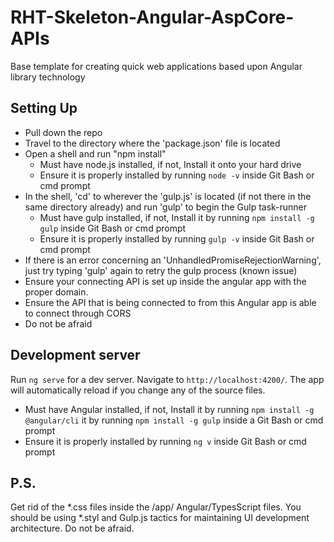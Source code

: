 # RHT-Skeleton-Angular-AspCore-APIs
Base template for creating quick web applications based upon Angular library technology

## Setting Up
- Pull down the repo
- Travel to the directory where the 'package.json' file is located
- Open a shell and run "npm install"
  - Must have node.js installed, if not, Install it onto your hard drive
  - Ensure it is properly installed by running `node -v` inside Git Bash or cmd prompt
- In the shell, 'cd' to wherever the 'gulp.js' is located (if not there in the same directory already) and run 'gulp' to begin the Gulp task-runner
  - Must have gulp installed, if not, Install it by running `npm install -g gulp` inside Git Bash or cmd prompt
  - Ensure it is properly installed by running `gulp -v` inside Git Bash or cmd prompt
- If there is an error concerning an 'UnhandledPromiseRejectionWarning', just try typing 'gulp' again to retry the gulp process (known issue)	
- Ensure your connecting API is set up inside the angular app with the proper domain.
- Ensure the API that is being connected to from this Angular app is able to connect through CORS
- Do not be afraid

## Development server

Run `ng serve` for a dev server. Navigate to `http://localhost:4200/`. The app will automatically reload if you change any of the source files.
  - Must have Angular installed, if not, Install it by running `npm install -g @angular/cli` it by running `npm install -g gulp` inside a Git Bash or cmd prompt
  - Ensure it is properly installed by running `ng v` inside Git Bash or cmd prompt

## P.S.

Get rid of the *.css files inside the /app/ Angular/TypesScript files. You should be using *.styl and Gulp.js tactics for maintaining UI development architecture. Do not be afraid.
